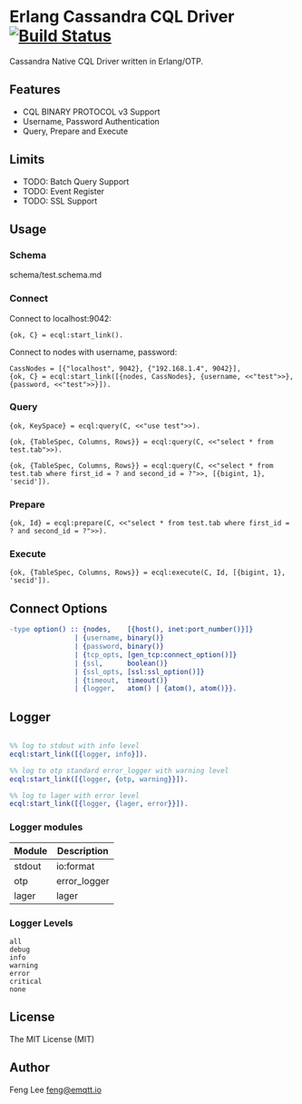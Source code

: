 # Erlang Cassandra CQL Driver [![Build Status](https://travis-ci.org/emqtt/ecql.svg?branch=master)](https://travis-ci.org/emqtt/ecql)

Cassandra Native CQL Driver written in Erlang/OTP.

## Features

* CQL BINARY PROTOCOL v3 Support 
* Username, Password Authentication
* Query, Prepare and Execute

## Limits

* TODO: Batch Query Support
* TODO: Event Register
* TODO: SSL Support

## Usage

### Schema

schema/test.schema.md

### Connect

Connect to localhost:9042:

```
{ok, C} = ecql:start_link().
```

Connect to nodes with username, password:

```
CassNodes = [{"localhost", 9042}, {"192.168.1.4", 9042}],
{ok, C} = ecql:start_link([{nodes, CassNodes}, {username, <<"test">>}, {password, <<"test">>}]).
```

### Query

```
{ok, KeySpace} = ecql:query(C, <<"use test">>).

{ok, {TableSpec, Columns, Rows}} = ecql:query(C, <<"select * from test.tab">>).

{ok, {TableSpec, Columns, Rows}} = ecql:query(C, <<"select * from test.tab where first_id = ? and second_id = ?">>, [{bigint, 1}, 'secid']).
```

### Prepare

```
{ok, Id} = ecql:prepare(C, <<"select * from test.tab where first_id = ? and second_id = ?">>).
```

### Execute

```
{ok, {TableSpec, Columns, Rows}} = ecql:execute(C, Id, [{bigint, 1}, 'secid']).
```

## Connect Options

```erlang
-type option() :: {nodes,    [{host(), inet:port_number()}]}
                | {username, binary()}
                | {password, binary()}
                | {tcp_opts, [gen_tcp:connect_option()]}
                | {ssl,      boolean()}
                | {ssl_opts, [ssl:ssl_option()]}
                | {timeout,  timeout()}
                | {logger,   atom() | {atom(), atom()}}.
```

## Logger

```erlang

%% log to stdout with info level
ecql:start_link([{logger, info}]).

%% log to otp standard error_logger with warning level
ecql:start_link([{logger, {otp, warning}}]).

%% log to lager with error level
ecql:start_link([{logger, {lager, error}}]).

```

### Logger modules

Module | Description
-------|------------
stdout | io:format
otp    | error_logger
lager  | lager

### Logger Levels

```
all
debug
info
warning
error
critical
none
```

## License

The MIT License (MIT)

## Author

Feng Lee <feng@emqtt.io>

